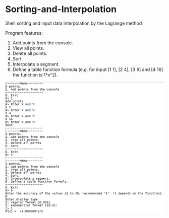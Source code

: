 # Sorting-and-Interpolation
Shell sorting and input data interpolation by the Lagrange method

Program features:
1. Add points from the console.
2. View all points.
3. Delete all points.
4. Sort.
5. Interpolate a segment.
6. Define a table function formula (e.g. for input [1 1], [2 4], [3 9] and [4 16] the function is 1*x^2).

<img src="SAI.png" width="800px">
